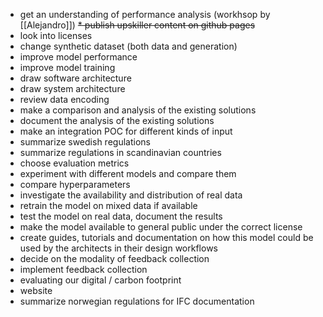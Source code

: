 
* get an understanding of performance analysis (workhsop by [[Alejandro]])
~~* publish upskiller content on github pages~~
* look into licenses
* change synthetic dataset (both data and generation)
* improve model performance
* improve model training
* draw software architecture
* draw system architecture
* review data encoding
* make a comparison and analysis of the existing solutions
* document the analysis of the existing solutions
* make an integration POC for different kinds of input
* summarize swedish regulations
* summarize regulations in scandinavian countries
* choose evaluation metrics
* experiment with different models and compare them
* compare hyperparameters
* investigate the availability and distribution of real data
* retrain the model on mixed data if available
* test the model on real data, document the results
* make the model available to general public under the correct license
* create guides, tutorials and documentation on how this model could be used by the architects in their design workflows
* decide on the modality of feedback collection
* implement feedback collection
* evaluating our digital / carbon footprint
* website
* summarize norwegian regulations for IFC documentation